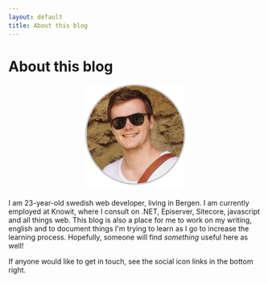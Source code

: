 ```yaml
---
layout: default
title: About this blog
---
```


<div class="post">
	<h1 class="pageTitle">About this blog</h1>
	<img style="display:block; margin: auto; width: 200px; margin-bottom: 20px" src="/assets/img/me.png" />
	<p>I am 23-year-old swedish web developer, living in Bergen. I am currently employed at Knowit, where I consult on .NET, Episerver, Sitecore, javascript and all things web. This blog is also a place for me to work on my writing, english and to document things I'm trying to learn as I go to increase the learning process. Hopefully, someone will find <em>something</em> useful here as well! </p>
	<p>If anyone would like to get in touch, see the social icon links in the bottom right.</p>
</div>
